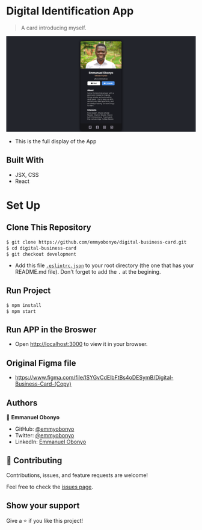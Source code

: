 # Digital Identification App

> A card introducing myself.

![Home Page](./public/completed.png)

- This is the full display of the App

## Built With

- JSX, CSS
- React

# Set Up
## Clone This Repository
```
$ git clone https://github.com/emmyobonyo/digital-business-card.git
$ cd digital-business-card
$ git checkout development
```
- Add this file [`.eslintrc.json`](https://github.com/microverseinc/linters-config/blob/master/react-redux/.eslintrc.json) to your root directory (the one that has your README.md file). Don't forget to add the `.` at the begining.

## Run Project
```
$ npm install
$ npm start
```

## Run APP in the Broswer
- Open [http://localhost:3000](http://localhost:3000) to view it in your browser.

## Original Figma file
- https://www.figma.com/file/ISYGvCdElbFtBs4oDESymB/Digital-Business-Card-(Copy)

## Authors
👤 **Emmanuel Obonyo**

- GitHub: [@emmyobonyo](https://github.com/emmyobonyo)
- Twitter: [@emmyobonyo](https://twitter.com/emmyobonyo)
- LinkedIn: [Emmanuel Obonyo](https://www.linkedin.com/in/emmanuel-obonyo-3728a2200/)
## 🤝 Contributing

Contributions, issues, and feature requests are welcome!

Feel free to check the [issues page](https://github.com/emmyobonyo/digital-business-card/issues).

## Show your support

Give a ⭐️ if you like this project!
